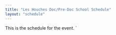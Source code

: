 ```yaml
---
title: "Les Houches Doc/Pre-Doc School Schedule"
layout: "schedule"
---
```


This is the schedule for the event.
`